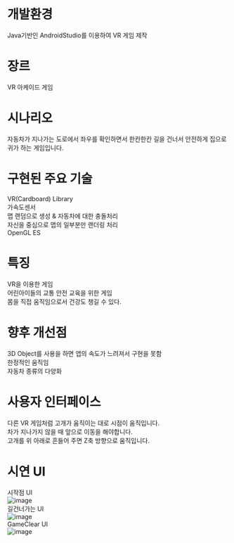 # 개발환경
Java기반인 AndroidStudio를 이용하여 VR 게임 제작

# 장르
VR 아케이드 게임

# 시나리오
자동차가 지나가는 도로에서 좌우를 확인하면서 한칸한칸 길을 건너서 안전하게 집으로 귀가 하는 게임입니다.

# 구현된 주요 기술
  VR(Cardboard) Library<br>
  가속도센서<br>
  맵 랜덤으로 생성 & 자동차에 대한 충돌처리<br>
  자신을 중심으로 맵의 일부분만 랜더링 처리<br>
  OpenGL ES

# 특징
  VR을 이용한 게임<br>
  어린아이들의 교통 안전 교육을 위한 게임<br>
  몸을 직접 움직임으로서 건강도 챙길 수 있다.

# 향후 개선점
  3D Object를 사용을 하면 앱의 속도가 느려져서 구현을 못함<br>
  한정적인 움직임<br>
  자동차 종류의 다양화

# 사용자 인터페이스
  다른 VR 게임처럼 고개가 움직이는 대로 시점이 움직입니다.<br>
  차가 지나가지 않을 때 앞으로 이동을 해야합니다.<br>
  고개를 위 아래로 흔들어 주면 Z축 방향으로 움직입니다.

# 시연 UI
시작점 UI<br>
![image](https://user-images.githubusercontent.com/38156821/43884693-c1d215b6-9bf1-11e8-85fe-4e1259fed337.png)
<br>길건너가는 UI<br>
![image](https://user-images.githubusercontent.com/38156821/43884703-c625083a-9bf1-11e8-85c2-a4caccee4858.png)
<br>GameClear UI<br>
![image](https://user-images.githubusercontent.com/38156821/43884708-cb236624-9bf1-11e8-9df9-449f58939b67.png)
